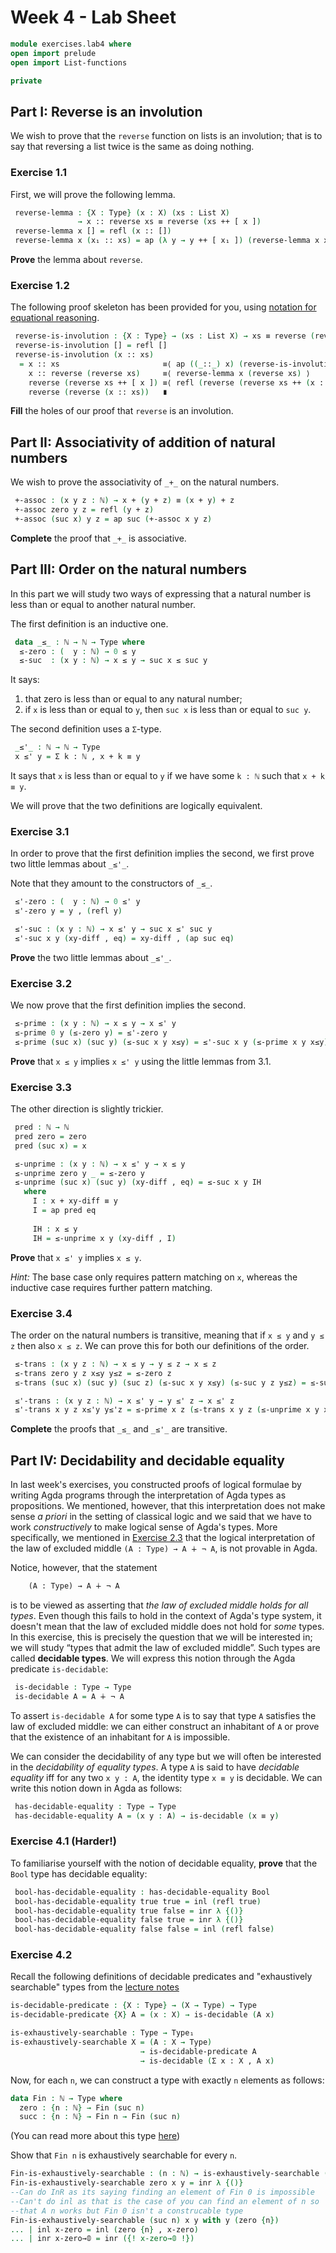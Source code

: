 # Week 4 - Lab Sheet

```agda
module exercises.lab4 where
open import prelude
open import List-functions

private
```

## Part I: Reverse is an involution

We wish to prove that the `reverse` function on lists is an involution;
that is to say that reversing a list twice is the same as doing nothing.

### Exercise 1.1

First, we will prove the following lemma.

```agda
 reverse-lemma : {X : Type} (x : X) (xs : List X)
               → x :: reverse xs ≡ reverse (xs ++ [ x ])
 reverse-lemma x [] = refl (x :: [])
 reverse-lemma x (x₁ :: xs) = ap (λ y → y ++ [ x₁ ]) (reverse-lemma x xs)
```

**Prove** the lemma about `reverse`.

### Exercise 1.2

The following proof skeleton has been provided for you, using [notation for
equational reasoning][1].

```agda
 reverse-is-involution : {X : Type} → (xs : List X) → xs ≡ reverse (reverse xs)
 reverse-is-involution [] = refl []
 reverse-is-involution (x :: xs)
  = x :: xs                       ≡⟨ ap ((_::_) x) (reverse-is-involution xs) ⟩
    x :: reverse (reverse xs)     ≡⟨ reverse-lemma x (reverse xs) ⟩
    reverse (reverse xs ++ [ x ]) ≡⟨ refl (reverse (reverse xs ++ (x :: []))) ⟩
    reverse (reverse (x :: xs))   ∎
```

**Fill** the holes of our proof that `reverse` is an involution.

## Part II: Associativity of addition of natural numbers

We wish to prove the associativity of `_+_` on the natural numbers.

```agda
 +-assoc : (x y z : ℕ) → x + (y + z) ≡ (x + y) + z
 +-assoc zero y z = refl (y + z)
 +-assoc (suc x) y z = ap suc (+-assoc x y z)
```

**Complete** the proof that `_+_` is associative.

## Part III: Order on the natural numbers

In this part we will study two ways of expressing that a natural number is less
than or equal to another natural number.

The first definition is an inductive one.

```agda
 data _≤_ : ℕ → ℕ → Type where
  ≤-zero : (  y : ℕ) → 0 ≤ y
  ≤-suc  : (x y : ℕ) → x ≤ y → suc x ≤ suc y
```

It says:
1. that zero is less than or equal to any natural number;
1. if `x` is less than or equal to `y`, then `suc x` is less than or equal to `suc y`.

The second definition uses a `Σ`-type.

```agda
 _≤'_ : ℕ → ℕ → Type
 x ≤' y = Σ k ꞉ ℕ , x + k ≡ y
```

It says that `x` is less than or equal to `y` if we have some `k : ℕ`
such that `x + k ≡ y`.

We will prove that the two definitions are logically equivalent.

### Exercise 3.1

In order to prove that the first definition implies the second, we first
prove two little lemmas about `_≤'_`.

Note that they amount to the constructors of `_≤_`.

```agda
 ≤'-zero : (  y : ℕ) → 0 ≤' y
 ≤'-zero y = y , (refl y)

 ≤'-suc : (x y : ℕ) → x ≤' y → suc x ≤' suc y
 ≤'-suc x y (xy-diff , eq) = xy-diff , (ap suc eq)
```

**Prove** the two little lemmas about `_≤'_`.

### Exercise 3.2

We now prove that the first definition implies the second.

```agda
 ≤-prime : (x y : ℕ) → x ≤ y → x ≤' y
 ≤-prime 0 y (≤-zero y) = ≤'-zero y
 ≤-prime (suc x) (suc y) (≤-suc x y x≤y) = ≤'-suc x y (≤-prime x y x≤y)
```

**Prove** that `x ≤ y` implies `x ≤' y` using the little lemmas from 3.1.

### Exercise 3.3

The other direction is slightly trickier.

```agda
 pred : ℕ → ℕ
 pred zero = zero
 pred (suc x) = x

 ≤-unprime : (x y : ℕ) → x ≤' y → x ≤ y
 ≤-unprime zero y _ = ≤-zero y
 ≤-unprime (suc x) (suc y) (xy-diff , eq) = ≤-suc x y IH
   where
     I : x + xy-diff ≡ y
     I = ap pred eq
     
     IH : x ≤ y
     IH = ≤-unprime x y (xy-diff , I)
```

**Prove** that `x ≤' y` implies `x ≤ y`.

*Hint:* The base case only requires pattern matching on `x`, whereas
the inductive case requires further pattern matching.

### Exercise 3.4

The order on the natural numbers is transitive, meaning that if
`x ≤ y` and `y ≤ z` then also `x ≤ z`. We can prove this for
both our definitions of the order.

```agda
 ≤-trans : (x y z : ℕ) → x ≤ y → y ≤ z → x ≤ z
 ≤-trans zero y z x≤y y≤z = ≤-zero z
 ≤-trans (suc x) (suc y) (suc z) (≤-suc x y x≤y) (≤-suc y z y≤z) = ≤-suc x z (≤-trans x y z x≤y y≤z)

 ≤'-trans : (x y z : ℕ) → x ≤' y → y ≤' z → x ≤' z
 ≤'-trans x y z x≤'y y≤'z = ≤-prime x z (≤-trans x y z (≤-unprime x y x≤'y) (≤-unprime y z y≤'z))
```

**Complete** the proofs that `_≤_` and `_≤'_` are transitive.

## Part IV: Decidability and decidable equality

In last week's exercises, you constructed proofs of logical formulae by writing
Agda programs through the interpretation of Agda types as propositions. We
mentioned, however, that this interpretation does not make sense _a priori_ in
the setting of classical logic and we said that we have to work _constructively_
to make logical sense of Agda's types. More specifically, we mentioned in
[Exercise 2.3][0] that the logical interpretation of the law of excluded middle
`(A : Type) → A ∔ ¬ A`, is not provable in Agda.

Notice, however, that the statement

```txt
    (A : Type) → A ∔ ¬ A
```

is to be viewed as asserting that _the law of excluded middle holds for all
types_. Even though this fails to hold in the context of Agda's type system, it
doesn't mean that the law of excluded middle does not hold for _some_ types. In
this exercise, this is precisely the question that we will be interested in; we
will study “types that admit the law of excluded middle”. Such types are called
**decidable types**. We will express this notion through the Agda predicate
`is-decidable`:

```agda
 is-decidable : Type → Type
 is-decidable A = A ∔ ¬ A
```

To assert `is-decidable A` for some type `A` is to say that type `A` satisfies
the law of excluded middle: we can either construct an inhabitant of `A` or
prove that the existence of an inhabitant for `A` is impossible.

We can consider the decidability of any type but we will often be interested in
the _decidability of equality types_. A type `A` is said to have _decidable
equality_ iff for any two `x y : A`, the identity type `x ≡ y` is decidable. We
can write this notion down in Agda as follows:

```agda
 has-decidable-equality : Type → Type
 has-decidable-equality A = (x y : A) → is-decidable (x ≡ y)
```

### Exercise 4.1 (Harder!)

To familiarise yourself with the notion of decidable equality, **prove** that
the `Bool` type has decidable equality:

```agda
 bool-has-decidable-equality : has-decidable-equality Bool
 bool-has-decidable-equality true true = inl (refl true)
 bool-has-decidable-equality true false = inr λ {()}
 bool-has-decidable-equality false true = inr λ {()}
 bool-has-decidable-equality false false = inl (refl false)
```

### Exercise 4.2

Recall the following definitions of decidable predicates and "exhaustively searchable" types from
the [lecture notes](../decidability.lagda.md)

```agda
is-decidable-predicate : {X : Type} → (X → Type) → Type
is-decidable-predicate {X} A = (x : X) → is-decidable (A x)

is-exhaustively-searchable : Type → Type₁
is-exhaustively-searchable X = (A : X → Type)
                             → is-decidable-predicate A
                             → is-decidable (Σ x ꞉ X , A x)
```                              

Now, for each `n`, we can construct a type with exactly `n` elements as follows:

```agda
data Fin : ℕ → Type where
  zero : {n : ℕ} → Fin (suc n)
  succ : {n : ℕ} → Fin n → Fin (suc n)
```
(You can read more about this type [here](../Fin.lagda.md))

Show that `Fin n` is exhaustively searchable for every `n`.

```agda
Fin-is-exhaustively-searchable : (n : ℕ) → is-exhaustively-searchable (Fin n)
Fin-is-exhaustively-searchable zero x y = inr λ {()}
--Can do InR as its saying finding an element of Fin 0 is impossible
--Can't do inl as that is the case of you can find an element of n so
--that A n works but Fin 0 isn't a construcable type
Fin-is-exhaustively-searchable (suc n) x y with y (zero {n})
... | inl x-zero = inl (zero {n} , x-zero)
... | inr x-zero→𝟘 = inr ({! x-zero→𝟘 !})
```

[0]: homework3.lagda.md#exercise-23
[1]: ../identity-type.lagda.md#notation-for-equality-reasoning
